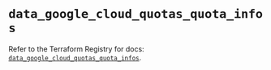 # `data_google_cloud_quotas_quota_infos`

Refer to the Terraform Registry for docs: [`data_google_cloud_quotas_quota_infos`](https://registry.terraform.io/providers/hashicorp/google/6.50.0/docs/data-sources/cloud_quotas_quota_infos).

